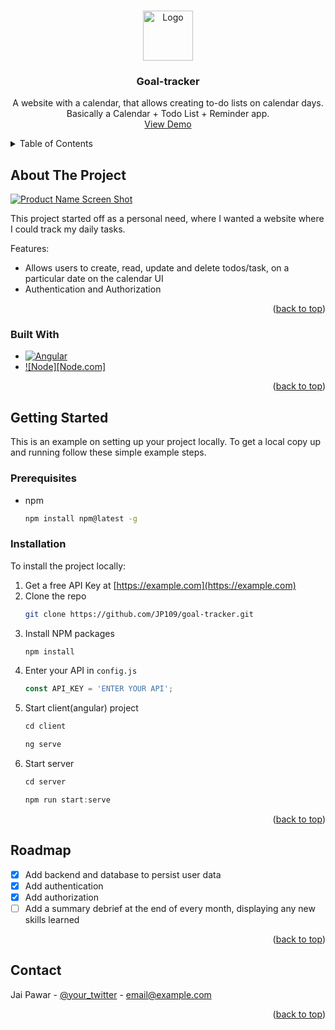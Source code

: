 <a name="readme-top"></a>

<!-- PROJECT LOGO -->
<br />
<div align="center">
  <a href="https://github.com/JP109/goal-tracker">
    <img src="images/logo.png" alt="Logo" width="80" height="80">
  </a>

  <h3 align="center">Goal-tracker</h3>

  <p align="center">
    A website with a calendar, that allows creating to-do lists on calendar days. Basically a Calendar + Todo List + Reminder app.
    <!-- <br />
    <a href=""><strong>Explore the docs »</strong></a>
    <br /> -->
    <br />
    <a href="">View Demo</a>
    <!-- ·
    <a href="">Report Bug</a>
    ·
    <a href="">Request Feature</a> -->
  </p>
</div>



<!-- TABLE OF CONTENTS -->
<details>
  <summary>Table of Contents</summary>
  <ol>
    <li>
      <a href="#about-the-project">About The Project</a>
      <ul>
        <li><a href="#built-with">Built With</a></li>
      </ul>
    </li>
    <li>
      <a href="#getting-started">Getting Started</a>
      <ul>
        <li><a href="#prerequisites">Prerequisites</a></li>
        <li><a href="#installation">Installation</a></li>
      </ul>
    </li>
    <li><a href="#usage">Usage</a></li>
    <li><a href="#roadmap">Roadmap</a></li>
    <li><a href="#contact">Contact</a></li>
  </ol>
</details>



<!-- ABOUT THE PROJECT -->
## About The Project

[![Product Name Screen Shot][product-screenshot]](https://example.com)

This project started off as a personal need, where I wanted a website where I could track my daily tasks. 

Features:
* Allows users to create, read, update and delete todos/task, on a particular date on the calendar UI
* Authentication and Authorization

<p align="right">(<a href="#readme-top">back to top</a>)</p>



### Built With

* [![Angular][Angular.io]][Angular-url]
* [![Node][Node.com]][JQuery-url]

<p align="right">(<a href="#readme-top">back to top</a>)</p>



<!-- GETTING STARTED -->
## Getting Started

This is an example on setting up your project locally.
To get a local copy up and running follow these simple example steps.

### Prerequisites

* npm
  ```sh
  npm install npm@latest -g
  ```

### Installation

To install the project locally:

1. Get a free API Key at [https://example.com](https://example.com)
2. Clone the repo
   ```sh
   git clone https://github.com/JP109/goal-tracker.git
   ```
3. Install NPM packages
   ```sh
   npm install
   ```
4. Enter your API in `config.js`
   ```js
   const API_KEY = 'ENTER YOUR API';
   ```
5. Start client(angular) project
   ```js
   cd client
   ```
   ```js
   ng serve
   ```
5. Start server
   ```js
   cd server
   ```
   ```js
   npm run start:serve
   ```

<p align="right">(<a href="#readme-top">back to top</a>)</p>



<!-- ROADMAP -->
## Roadmap

- [x] Add backend and database to persist user data
- [x] Add authentication
- [x] Add authorization
- [ ] Add a summary debrief at the end of every month, displaying any new skills learned

<p align="right">(<a href="#readme-top">back to top</a>)</p>



<!-- CONTACT -->
## Contact

Jai Pawar - [@your_twitter](https://twitter.com/your_username) - email@example.com

<p align="right">(<a href="#readme-top">back to top</a>)</p>



<!-- MARKDOWN LINKS & IMAGES -->
<!-- https://www.markdownguide.org/basic-syntax/#reference-style-links -->
[contributors-shield]: https://img.shields.io/github/contributors/othneildrew/Best-README-Template.svg?style=for-the-badge
[contributors-url]: https://github.com/othneildrew/Best-README-Template/graphs/contributors
[forks-shield]: https://img.shields.io/github/forks/othneildrew/Best-README-Template.svg?style=for-the-badge
[forks-url]: https://github.com/othneildrew/Best-README-Template/network/members
[stars-shield]: https://img.shields.io/github/stars/othneildrew/Best-README-Template.svg?style=for-the-badge
[stars-url]: https://github.com/othneildrew/Best-README-Template/stargazers
[issues-shield]: https://img.shields.io/github/issues/othneildrew/Best-README-Template.svg?style=for-the-badge
[issues-url]: https://github.com/othneildrew/Best-README-Template/issues
[license-shield]: https://img.shields.io/github/license/othneildrew/Best-README-Template.svg?style=for-the-badge
[license-url]: https://github.com/othneildrew/Best-README-Template/blob/master/LICENSE.txt
[linkedin-shield]: https://img.shields.io/badge/-LinkedIn-black.svg?style=for-the-badge&logo=linkedin&colorB=555
[linkedin-url]: https://linkedin.com/in/othneildrew
[product-screenshot]: images/screenshot.png
[Next.js]: https://img.shields.io/badge/next.js-000000?style=for-the-badge&logo=nextdotjs&logoColor=white
[Next-url]: https://nextjs.org/
[React.js]: https://img.shields.io/badge/React-20232A?style=for-the-badge&logo=react&logoColor=61DAFB
[React-url]: https://reactjs.org/
[Vue.js]: https://img.shields.io/badge/Vue.js-35495E?style=for-the-badge&logo=vuedotjs&logoColor=4FC08D
[Vue-url]: https://vuejs.org/
[Angular.io]: https://img.shields.io/badge/Angular-DD0031?style=for-the-badge&logo=angular&logoColor=white
[Angular-url]: https://angular.io/
[Svelte.dev]: https://img.shields.io/badge/Svelte-4A4A55?style=for-the-badge&logo=svelte&logoColor=FF3E00
[Svelte-url]: https://svelte.dev/
[Laravel.com]: https://img.shields.io/badge/Laravel-FF2D20?style=for-the-badge&logo=laravel&logoColor=white
[Laravel-url]: https://laravel.com
[Bootstrap.com]: https://img.shields.io/badge/Bootstrap-563D7C?style=for-the-badge&logo=bootstrap&logoColor=white
[Bootstrap-url]: https://getbootstrap.com
[JQuery.com]: https://img.shields.io/badge/jQuery-0769AD?style=for-the-badge&logo=jquery&logoColor=white
[JQuery-url]: https://jquery.com 